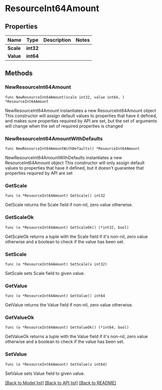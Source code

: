 # ResourceInt64Amount

## Properties

Name | Type | Description | Notes
------------ | ------------- | ------------- | -------------
**Scale** | **int32** |  | 
**Value** | **int64** |  | 

## Methods

### NewResourceInt64Amount

`func NewResourceInt64Amount(scale int32, value int64, ) *ResourceInt64Amount`

NewResourceInt64Amount instantiates a new ResourceInt64Amount object
This constructor will assign default values to properties that have it defined,
and makes sure properties required by API are set, but the set of arguments
will change when the set of required properties is changed

### NewResourceInt64AmountWithDefaults

`func NewResourceInt64AmountWithDefaults() *ResourceInt64Amount`

NewResourceInt64AmountWithDefaults instantiates a new ResourceInt64Amount object
This constructor will only assign default values to properties that have it defined,
but it doesn't guarantee that properties required by API are set

### GetScale

`func (o *ResourceInt64Amount) GetScale() int32`

GetScale returns the Scale field if non-nil, zero value otherwise.

### GetScaleOk

`func (o *ResourceInt64Amount) GetScaleOk() (*int32, bool)`

GetScaleOk returns a tuple with the Scale field if it's non-nil, zero value otherwise
and a boolean to check if the value has been set.

### SetScale

`func (o *ResourceInt64Amount) SetScale(v int32)`

SetScale sets Scale field to given value.


### GetValue

`func (o *ResourceInt64Amount) GetValue() int64`

GetValue returns the Value field if non-nil, zero value otherwise.

### GetValueOk

`func (o *ResourceInt64Amount) GetValueOk() (*int64, bool)`

GetValueOk returns a tuple with the Value field if it's non-nil, zero value otherwise
and a boolean to check if the value has been set.

### SetValue

`func (o *ResourceInt64Amount) SetValue(v int64)`

SetValue sets Value field to given value.



[[Back to Model list]](../README.md#documentation-for-models) [[Back to API list]](../README.md#documentation-for-api-endpoints) [[Back to README]](../README.md)


